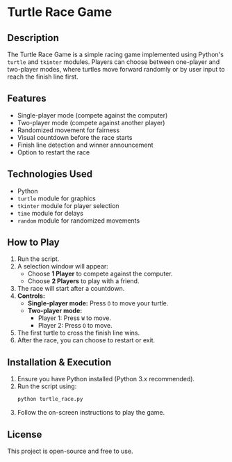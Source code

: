 # Turtle Race Game

## Description
The Turtle Race Game is a simple racing game implemented using Python's `turtle` and `tkinter` modules. Players can choose between one-player and two-player modes, where turtles move forward randomly or by user input to reach the finish line first.

## Features
- Single-player mode (compete against the computer)
- Two-player mode (compete against another player)
- Randomized movement for fairness
- Visual countdown before the race starts
- Finish line detection and winner announcement
- Option to restart the race

## Technologies Used
- Python
- `turtle` module for graphics
- `tkinter` module for player selection
- `time` module for delays
- `random` module for randomized movements

## How to Play
1. Run the script.
2. A selection window will appear:
   - Choose **1 Player** to compete against the computer.
   - Choose **2 Players** to play with a friend.
3. The race will start after a countdown.
4. **Controls:**
   - **Single-player mode:** Press `O` to move your turtle.
   - **Two-player mode:**
     - Player 1: Press `W` to move.
     - Player 2: Press `O` to move.
5. The first turtle to cross the finish line wins.
6. After the race, you can choose to restart or exit.

## Installation & Execution
1. Ensure you have Python installed (Python 3.x recommended).
2. Run the script using:
   ```bash
   python turtle_race.py
   ```
3. Follow the on-screen instructions to play the game.

## License
This project is open-source and free to use.

